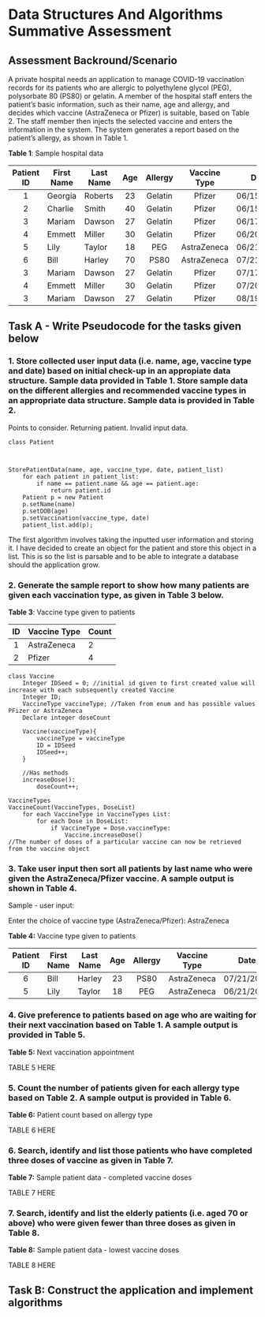 # Data Structures And Algorithms Summative Assessment

## Assessment Backround/Scenario

A private hospital needs an application to manage COVID-19 vaccination records for its patients who are allergic to polyethylene glycol (PEG), polysorbate 80 (PS80) or gelatin. A member of the hospital staff enters the patient’s basic information, such as their name, age and allergy, and decides which vaccine (AstraZeneca or Pfizer) is suitable, based on Table 2. The staff member then injects the selected vaccine and enters the information in the system. The system generates a report based on the patient’s allergy, as shown in Table 1.

**Table 1**: Sample hospital data

| Patient ID | First Name |	Last Name |	Age	| Allergy |	Vaccine Type |	   Date   |
|:----------:| ---------- | --------- |:---:|:-------:|:------------:| ---------- |
|     1      |	Georgia   |	Roberts   |	23  | Gelatin |	Pfizer       |	06/15/2021|
|     2      |	Charlie   |	Smith     |	40  | Gelatin |	Pfizer       |	06/15/2021|
|     3      |	Mariam    |	Dawson    |	27  | Gelatin |	Pfizer       |	06/17/2021|
|     4      |	Emmett    |	Miller    |	30  | Gelatin |	Pfizer       |	06/20/2021|
|     5      |	Lily      |	Taylor    |	18  |   PEG   |	AstraZeneca  |	06/21/2021|
|     6      |	Bill      |	Harley    |	70  |  PS80   |	AstraZeneca  |	07/21/2021|
|     3      |	Mariam    |	Dawson    |	27  | Gelatin |	Pfizer       |	07/17/2021|
|     4      |	Emmett    |	Miller    |	30  | Gelatin |	Pfizer       |	07/20/2021|
|     3      |	Mariam    |	Dawson    |	27  | Gelatin |	Pfizer       |	08/19/2021|


## **Task A** - Write Pseudocode for the tasks given below

### 1. Store collected user input data (i.e. name, age, vaccine type and date) based on initial check-up in an appropiate data structure. Sample data provided in Table 1. Store sample data on the different allergies and recommended vaccine types in an appropriate data structure. Sample data is provided in Table 2.

Points to consider. Returning patient. Invalid input data.
~~~
class Patient
    
    
~~~   
~~~
StorePatientData(name, age, vaccine_type, date, patient_list)
    for each patient in patient_list:
        if name == patient.name && age == patient.age:
            return patient.id
    Patient p = new Patient
    p.setName(name)
    p.setDOB(age)
    p.setVaccination(vaccine_type, date)
    patient_list.add(p);
~~~

The first algorithm involves taking the inputted user information and storing it. I have decided to create an object for the patient and store this object in a list. This is so the list is parsable and to be able to integrate a database should the application grow.

### 2. Generate the sample report to show how many patients are given each vaccination type, as given in Table 3 below.

**Table 3**: Vaccine type given to patients

|  ID  |  Vaccine Type  |  Count  |
|:----:| -------------- | ------- |
| 1    | AstraZeneca    | 2       |
| 2    | Pfizer         | 4       |

~~~
class Vaccine
    Integer IDSeed = 0; //initial id given to first created value will increase with each subsequently created Vaccine
    Integer ID;
    VaccineType vaccineType; //Taken from enum and has possible values PFizer or AstraZeneca
    Declare integer doseCount

    Vaccine(vaccineType){
        vaccineType = vaccineType
        ID = IDSeed
        IDSeed++;
    }

    //Has methods
    increaseDose():
        doseCount++;
~~~
~~~
VaccineTypes
VaccineCount(VaccineTypes, DoseList)
    for each VaccineType in VaccineTypes List:
        for each Dose in DoseList:
            if VaccineType = Dose.vaccineType:
                Vaccine.increaseDose()
//The number of doses of a particular vaccine can now be retrieved from the vaccine object            
~~~

### 3.  Take user input then sort all patients by last name who were given the AstraZeneca/Pfizer vaccine. A sample output is shown in Table 4.

Sample - user input: 

Enter the choice of vaccine type (AstraZeneca/Pfizer): AstraZeneca

**Table 4:** Vaccine type given to patients

| Patient ID | First Name |	Last Name |	Age	| Allergy |	Vaccine Type |	   Date   |
|:----------:| ---------- | --------- |:---:|:-------:|:------------:| ---------- |
|     6      |	Bill      |	Harley    |	23  | PS80 |	AstraZeneca       |	07/21/2021|
|     5      |	Lily      |	Taylor    |	18  | PEG |	AstraZeneca       |	06/21/2021|

### 4. Give preference to patients based on age who are waiting for their next vaccination based on Table 1. A sample output is provided in Table 5.

**Table 5:** Next vaccination appointment

TABLE 5 HERE

### 5. Count the number of patients given for each allergy type based on Table 2. A sample output is provided in Table 6.

**Table 6:** Patient count based on allergy type

TABLE 6 HERE

### 6. Search, identify and list those patients who have completed three doses of vaccine as given in Table 7.

**Table 7:** Sample patient data - completed vaccine doses

TABLE 7 HERE

### 7. Search, identify and list the elderly patients (i.e. aged 70 or above) who were given fewer than three doses as given in Table 8.

**Table 8:** Sample patient data - lowest vaccine doses

TABLE 8 HERE

## **Task B:** Construct the application and implement algorithms